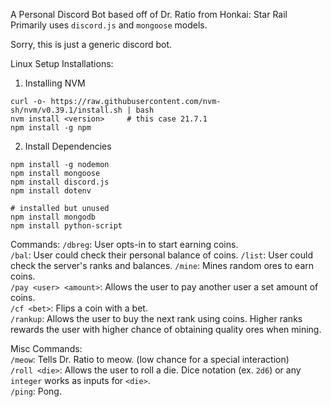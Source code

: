 A Personal Discord Bot based off of Dr. Ratio from Honkai: Star Rail  
Primarily uses `discord.js` and `mongoose` models.

Sorry, this is just a generic discord bot.

Linux Setup Installations:

1. Installing NVM

```
curl -o- https://raw.githubusercontent.com/nvm-sh/nvm/v0.39.1/install.sh | bash
nvm install <version>     # this case 21.7.1
npm install -g npm
```

2. Install Dependencies

```
npm install -g nodemon
npm install mongoose
npm install discord.js
npm install dotenv

# installed but unused
npm install mongodb
npm install python-script
```

Commands:
`/dbreg`: User opts-in to start earning coins.  
`/bal`: User could check their personal balance of coins.
`/list`: User could check the server's ranks and balances.
`/mine`: Mines random ores to earn coins.  
`/pay <user> <amount>`: Allows the user to pay another user a set amount of coins.  
`/cf <bet>`: Flips a coin with a bet.  
`/rankup`: Allows the user to buy the next rank using coins. Higher ranks rewards the user with higher chance of obtaining quality ores when mining.

Misc Commands:  
`/meow`: Tells Dr. Ratio to meow. (low chance for a special interaction)  
`/roll <die>`: Allows the user to roll a die. Dice notation (ex. `2d6`) or any `integer` works as inputs for `<die>`.  
`/ping`: Pong.

